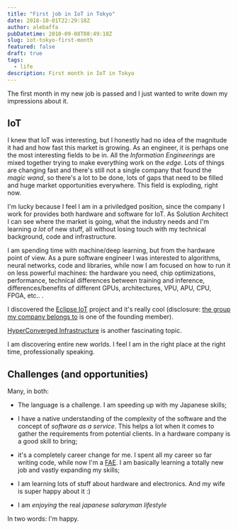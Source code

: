 ```yaml
---
title: "First job in IoT in Tokyo"
date: 2018-10-01T22:29:18Z
author: alebaffa
pubDatetime: 2010-09-08T08:49:18Z
slug: iot-tokyo-first-month
featured: false
draft: true
tags:
  - life
description: First month in IoT in Tokyo
---
```

The first month in my new job is passed and I just wanted to write down my impressions about it.

## IoT
I knew that IoT was interesting, but I honestly had no idea of the magnitude it had and how fast this market is growing. As an engineer, it is perhaps one the most interesting fields to be in. All the _Information Engineerings_ are mixed together trying to make everything work on the _edge_. Lots of things are changing fast and there's still not a single company that found the _magic wand_, so there's a lot to be done, lots of gaps that need to be filled and huge market opportunities everywhere. This field is exploding, right now.

I'm lucky because I feel I am in a priviledged position, since the company I work for provides both hardware and software for IoT. As Solution Architect I can see where the market is going, what the industry needs and I'm learning *a lot* of new stuff, all without losing touch with my technical background, code and infrastructure.

I am spending time with machine/deep learning, but from the hardware point of view. As a pure software engineer I was interested to algorithms, neural networks, code and libraries, while now I am focused on how to run it on less powerful machines: the hardware you need, chip optimizations, performance, technical differences between training and inference, differences/benefits of different GPUs, architectures, VPU, APU, CPU, FPGA, etc.. .

I discovered the [Eclipse IoT](https://iot.eclipse.org/) project and it's really cool (disclosure: [the group my company belongs to](https://iot.eclipse.org/working-group/) is one of the founding member).

[HyperConverged Infrastructure](https://en.wikipedia.org/wiki/Hyper-converged_infrastructure) is another fascinating topic.

I am discovering entire new worlds. I feel I am in the right place at the right time, professionally speaking.

## Challenges (and opportunities)
Many, in both:

- The language is a challenge. I am speeding up with my Japanese skills;

- I have a native understanding of the complexity of the software and the concept of _software as a service_. This helps a lot when it comes to gather the requirements from potential clients. In a hardware company is a good skill to bring;

- it's a completely career change for me. I spent all my career so far writing code, while now I'm a [FAE](https://careertrend.com/about-6542357-field-application-engineer-job-description.html). I am basically learning a totally new job and vastly expanding my skills;

- I am learning lots of stuff about hardware and electronics. And my wife is super happy about it :) 

- I am _enjoying_ the real _japanese salaryman lifestyle_ </sarcasm>

In two words: I'm happy.